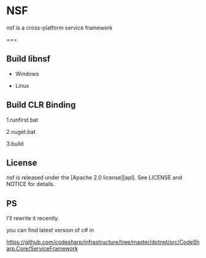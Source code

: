 # NSF
nsf is a cross-platform service framework

===

## Build libnsf

* Windows

* Linux

## Build CLR Binding

1.runfirst.bat

2.nuget.bat

3.build

## License
nsf is released under the [Apache 2.0 license][apl]. See LICENSE and NOTICE for details.



## PS

I'll rewrite it recently. 

you can find latest version of c# in

https://github.com/codesharp/infrastructure/tree/master/dotnet/src/CodeSharp.Core/ServiceFramework